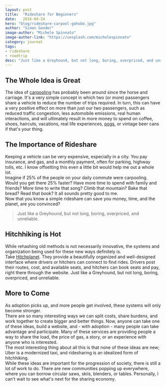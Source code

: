 ```yaml
---
layout: post
title:  "Rideshare for Beginners"
date:   2016-04-24
hero: "blog/rideshare-carpool-gohobo.jpg"
author: "Simon Gooder"
image-author: "Michele Spinnato"
image-author-link: "https://unsplash.com/michelespinnato"
category: journal
tags: 
- rideshare
- roadtrip
desc: "Just like a Greyhound, but not long, boring, overpriced, and unreliable. A simple rideshare can save you money, time, and the planet, are you convinced?"
---
```


## The Whole Idea is Great
 The idea of [carpooling](https://en.wikipedia.org/wiki/Carpool) has probably been around since the horse and carriage. It's a very simple concept in which two (or more) passengers share a vehicle to reduce the number of trips required. In turn, this can have a very positive effect on more than just our two passengers, such as reduced traffic congestion, less automobile emissions, real human interactions, and will ultimately result in more money to spend on coffee, shoes, haircuts, vacations, real life experiences, [pogs](https://en.wikipedia.org/wiki/Milk_caps_(game)), or vintage beer cans if that's your thing.

## The Importance of Rideshare
 Keeping a vehicle can be very expensive, especially in a city. You pay insurance, and gas, and a monthly payment, often for parking, highway tolls, etc. I know offsetting this even a little bit would help me out a whole lot.  
 Imagine if 25% of the people on your daily commute were carpooling. Would you get there 25% faster? Have more time to spend with family and friends? More time to write that song? Climb that mountain? Bake that bread? Read that book? It all sounds pretty good to me.   
 Now that you know a simple rideshare can save you money, time, and the planet, are you convinced? 

> Just like a Greyhound, but not long, boring, overpriced, and unreliable.

## Hitchhiking is Hot
 While rehashing old methods is not necessarily innovative, the systems and organization being used for these new ways definitely is.   
 Take [Hitchplanet](https://www.hitchplanet.com/). They provide a beautifully organized and well-designed interface where drivers or hitchers can connect to find rides. Drivers post their routes, cost, and available seats, and hitchers can book seats and pay, right there through the website. Just like a Greyhound, but not long, boring, overpriced, and unreliable.

## More to Come
  As adoption picks up, and more people get involved, these systems will only become stronger.  
  There are so many interesting ways we can split costs, share burdens, and work together to create bigger and better things. Now, anyone can take one of these ideas, build a website, and - with adoption - many people can take advantage and participate.
  Many of these services are providing people a way to share the load, the price of gas, a story, or an experience with anyone who is interested.  
  The most interesting thing about all this is that none of these ideas are new; Uber is a modernized taxi, and ridesharing is an idealized form of hitchhiking.  
  While these ideas are important for the progression of society, there is still a lot of work to do. There are new communities popping up everywhere, where you can borrow circular saws, skiis, blenders, or tables. Personally, I can't wait to see what's next for the sharing economy.


